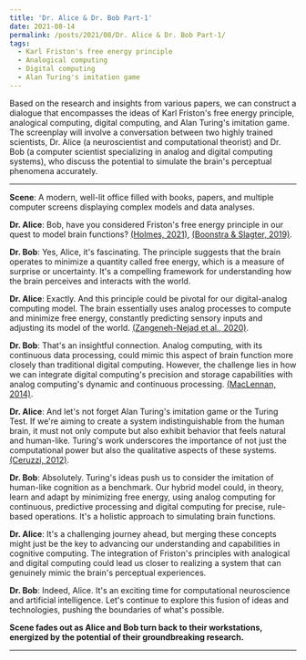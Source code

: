 ```yaml
---
title: 'Dr. Alice & Dr. Bob Part-1'
date: 2021-08-14
permalink: /posts/2021/08/Dr. Alice & Dr. Bob Part-1/
tags:
  - Karl Friston's free energy principle
  - Analogical computing
  - Digital computing
  - Alan Turing's imitation game
---
```


Based on the research and insights from various papers, we can construct a dialogue that encompasses the ideas of Karl Friston's free energy principle, analogical computing, digital computing, and Alan Turing's imitation game. The screenplay will involve a conversation between two highly trained scientists, Dr. Alice (a neuroscientist and computational theorist) and Dr. Bob (a computer scientist specializing in analog and digital computing systems), who discuss the potential to simulate the brain's perceptual phenomena accurately.

---

**Scene**: A modern, well-lit office filled with books, papers, and multiple computer screens displaying complex models and data analyses.

**Dr. Alice**: Bob, have you considered Friston's free energy principle in our quest to model brain functions? [(Holmes, 2021)](https://www.cambridge.org/core/journals/bjpsych-bulletin/article/fristons-free-energy-principle-new-life-for-psychoanalysis/384CC0D22585E17C2C9B2DA3757EE22D), [(Boonstra & Slagter, 2019)](https://www.frontiersin.org/articles/10.3389/fnsys.2019.00042/full).

**Dr. Bob**: Yes, Alice, it's fascinating. The principle suggests that the brain operates to minimize a quantity called free energy, which is a measure of surprise or uncertainty. It's a compelling framework for understanding how the brain perceives and interacts with the world.

**Dr. Alice**: Exactly. And this principle could be pivotal for our digital-analog computing model. The brain essentially uses analog processes to compute and minimize free energy, constantly predicting sensory inputs and adjusting its model of the world. [(Zangeneh-Nejad et al., 2020)](https://www.nature.com/articles/s41578-020-00243-2).

**Dr. Bob**: That's an insightful connection. Analog computing, with its continuous data processing, could mimic this aspect of brain function more closely than traditional digital computing. However, the challenge lies in how we can integrate digital computing's precision and storage capabilities with analog computing's dynamic and continuous processing. [(MacLennan, 2014)](https://www.tandfonline.com/doi/abs/10.1080/03081079.2014.920997).

**Dr. Alice**: And let's not forget Alan Turing's imitation game or the Turing Test. If we're aiming to create a system indistinguishable from the human brain, it must not only compute but also exhibit behavior that feels natural and human-like. Turing's work underscores the importance of not just the computational power but also the qualitative aspects of these systems. [(Ceruzzi, 2012)](https://books.google.de/books?hl=en&lr=&id=BFT5DwAAQBAJ&oi=fnd&pg=PR7&dq=Computing:+A+Concise+History&ots=yZ3MtAbTVm&sig=I3mDmVVZREycZMibLhpXviQwL9o&redir_esc=y#v=onepage&q=Computing%3A%20A%20Concise%20History&f=false).

**Dr. Bob**: Absolutely. Turing's ideas push us to consider the imitation of human-like cognition as a benchmark. Our hybrid model could, in theory, learn and adapt by minimizing free energy, using analog computing for continuous, predictive processing and digital computing for precise, rule-based operations. It's a holistic approach to simulating brain functions.

**Dr. Alice**: It's a challenging journey ahead, but merging these concepts might just be the key to advancing our understanding and capabilities in cognitive computing. The integration of Friston's principles with analogical and digital computing could lead us closer to realizing a system that can genuinely mimic the brain's perceptual experiences.

**Dr. Bob**: Indeed, Alice. It's an exciting time for computational neuroscience and artificial intelligence. Let's continue to explore this fusion of ideas and technologies, pushing the boundaries of what's possible.

**Scene fades out as Alice and Bob turn back to their workstations, energized by the potential of their groundbreaking research.**

---